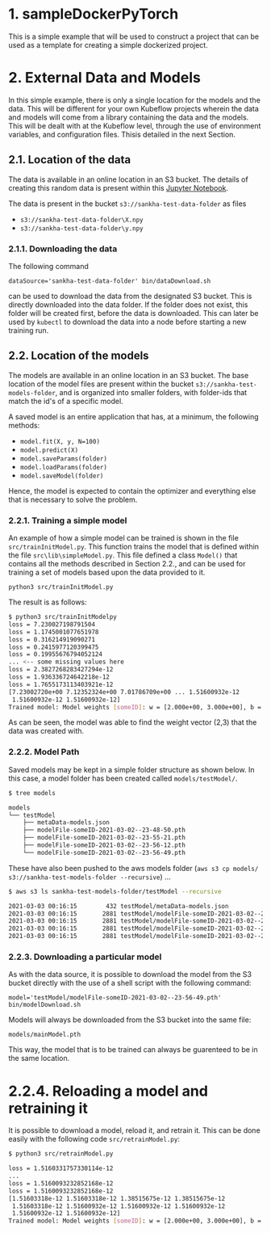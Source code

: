 # 1. sampleDockerPyTorch

This is a simple example that will be used to construct a project
that can be used as a template for creating a simple dockerized
project.


# 2. External Data and Models

In this simple example, there is only a single location for the models
and the data. This will be different for your own Kubeflow projects wherein
the data and models will come from a library containing the data and the
models. This will be dealt with at the Kubeflow level, through the use of
environment variables, and configuration files. Thisis detailed in the next
Section.

## 2.1. Location of the data

The data is available in an online location in an S3 bucket. The details
of creating this random data is present within this 
[Jupyter Notebook](https://github.com/sankhaMukherjee/sampleDockerPyTorch/blob/master/Notebooks/Create%20some%20random%20data.ipynb).

The data is present in the bucket `s3://sankha-test-data-folder` as files

 - `s3://sankha-test-data-folder\X.npy`
 - `s3://sankha-test-data-folder\y.npy`

### 2.1.1. Downloading the data

The following command 
    
`dataSource='sankha-test-data-folder' bin/dataDownload.sh`

can be used to download the data from the designated S3 bucket. This is directly
downloaded into the data folder. If the folder does not exist, this folder will
be created first, before the data is downloaded. This can later be used by `kubectl`
to download the data into a node before starting a new training run.

## 2.2. Location of the models

The models are available in an online location in an S3 bucket. The base location
of the model files are present within the bucket `s3://sankha-test-models-folder`,
and is organized into smaller folders, with folder-ids that match the id's of a 
specific model.

A saved model is an entire application that has, at a minimum, the following
methods:

 - `model.fit(X, y, N=100)`
 - `model.predict(X)`
 - `model.saveParams(folder)`
 - `model.loadParams(folder)`
 - `model.saveModel(folder)`

Hence, the model is expected to contain the optimizer and everything else that is
necessary to solve the problem. 


### 2.2.1. Training a simple model

An example of how a simple model can be trained is shown in the file `src/trainInitModel.py`.
This function trains the model that is defined within the file `src\lib\simpleModel.py`. This
file defined a class `Model()` that contains all the methods described in Section 2.2., and can
be used for training a set of models based upon the data provided to it. 

`python3 src/trainInitModel.py`

The result is as follows:

```sh
$ python3 src/trainInitModelpy
loss = 7.230027198791504
loss = 1.1745001077651978
loss = 0.316214919090271
loss = 0.2415977120399475
loss = 0.19955676794052124
... <-- some missing values here
loss = 2.3827268283427294e-12
loss = 1.936336724642218e-12
loss = 1.7655173113403921e-12
[7.23002720e+00 7.12352324e+00 7.01786709e+00 ... 1.51600932e-12
 1.51600932e-12 1.51600932e-12]
Trained model: Model weights [someID]: w = [2.000e+00, 3.000e+00], b = [2.739e-06]
```

As can be seen, the model was able to find the weight vector (2,3) that the data was created with.

### 2.2.2. Model Path

Saved models may be kept in a simple folder structure as shown below. In this case, a model folder
has been created called `models/testModel/`. 

```sh
$ tree models

models
└── testModel
    ├── metaData-models.json
    ├── modelFile-someID-2021-03-02--23-48-50.pth
    ├── modelFile-someID-2021-03-02--23-55-21.pth
    ├── modelFile-someID-2021-03-02--23-56-12.pth
    └── modelFile-someID-2021-03-02--23-56-49.pth
```

These have also been pushed to the aws models folder (`aws s3 cp models/ s3://sankha-test-models-folder --recursive`) ...

```sh
$ aws s3 ls sankha-test-models-folder/testModel --recursive

2021-03-03 00:16:15        432 testModel/metaData-models.json
2021-03-03 00:16:15       2881 testModel/modelFile-someID-2021-03-02--23-48-50.pth
2021-03-03 00:16:15       2881 testModel/modelFile-someID-2021-03-02--23-55-21.pth
2021-03-03 00:16:15       2881 testModel/modelFile-someID-2021-03-02--23-56-12.pth
2021-03-03 00:16:15       2881 testModel/modelFile-someID-2021-03-02--23-56-49.pth
```

### 2.2.3. Downloading a particular model

As with the data source, it is possible to download the model from the S3 bucket directly
with the use of a shell script with the following command:

`model='testModel/modelFile-someID-2021-03-02--23-56-49.pth' bin/modelDownload.sh`

Models will always be downloaded from the S3 bucket into the same file:

`models/mainModel.pth`

This way, the model that is to be trained can always be guarenteed to be in the same location.

# 2.2.4. Reloading a model and retraining it

It is possible to download a model, reload it, and retrain it. This can be done easily with the
following code `src/retrainModel.py`:

```sh
$ python3 src/retrainModel.py

loss = 1.5160331757330114e-12
...
loss = 1.5160093232852168e-12
loss = 1.5160093232852168e-12
[1.51603318e-12 1.51603318e-12 1.38515675e-12 1.38515675e-12
 1.51603318e-12 1.51600932e-12 1.51600932e-12 1.51600932e-12
 1.51600932e-12 1.51600932e-12]
Trained model: Model weights [someID]: w = [2.000e+00, 3.000e+00], b = [2.738e-06]
```


